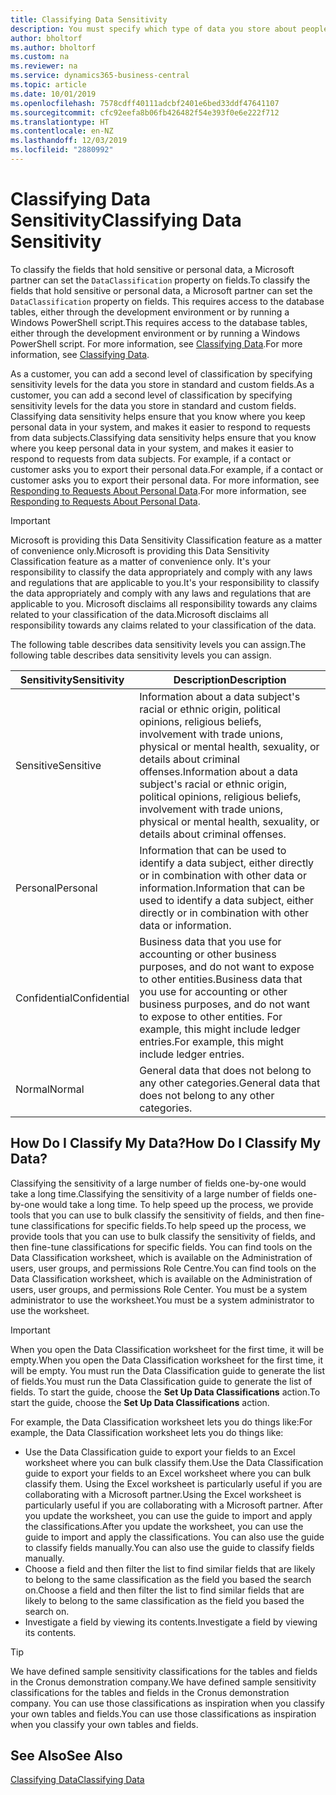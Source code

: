 ```yaml
---
title: Classifying Data Sensitivity
description: You must specify which type of data you store about people so that you can respond to data subject requests.
author: bholtorf
ms.author: bholtorf
ms.custom: na
ms.reviewer: na
ms.service: dynamics365-business-central
ms.topic: article
ms.date: 10/01/2019
ms.openlocfilehash: 7578cdff40111adcbf2401e6bed33ddf47641107
ms.sourcegitcommit: cfc92eefa8b06fb426482f54e393f0e6e222f712
ms.translationtype: HT
ms.contentlocale: en-NZ
ms.lasthandoff: 12/03/2019
ms.locfileid: "2880992"
---
```

# <a name="classifying-data-sensitivity"></a><span data-ttu-id="f437c-103">Classifying Data Sensitivity</span><span class="sxs-lookup"><span data-stu-id="f437c-103">Classifying Data Sensitivity</span></span>
<span data-ttu-id="f437c-104">To classify the fields that hold sensitive or personal data, a Microsoft partner can set the ```DataClassification``` property on fields.</span><span class="sxs-lookup"><span data-stu-id="f437c-104">To classify the fields that hold sensitive or personal data, a Microsoft partner can set the ```DataClassification``` property on fields.</span></span> <span data-ttu-id="f437c-105">This requires access to the database tables, either through the development environment or by running a Windows PowerShell script.</span><span class="sxs-lookup"><span data-stu-id="f437c-105">This requires access to the database tables, either through the development environment or by running a Windows PowerShell script.</span></span> <span data-ttu-id="f437c-106">For more information, see [Classifying Data](/dynamics365/business-central/dev-itpro/developer/devenv-classifying-data).</span><span class="sxs-lookup"><span data-stu-id="f437c-106">For more information, see [Classifying Data](/dynamics365/business-central/dev-itpro/developer/devenv-classifying-data).</span></span>  

<span data-ttu-id="f437c-107">As a customer, you can add a second level of classification by specifying sensitivity levels for the data you store in standard and custom fields.</span><span class="sxs-lookup"><span data-stu-id="f437c-107">As a customer, you can add a second level of classification by specifying sensitivity levels for the data you store in standard and custom fields.</span></span> <span data-ttu-id="f437c-108">Classifying data sensitivity helps ensure that you know where you keep personal data in your system, and makes it easier to respond to requests from data subjects.</span><span class="sxs-lookup"><span data-stu-id="f437c-108">Classifying data sensitivity helps ensure that you know where you keep personal data in your system, and makes it easier to respond to requests from data subjects.</span></span> <span data-ttu-id="f437c-109">For example, if a contact or customer asks you to export their personal data.</span><span class="sxs-lookup"><span data-stu-id="f437c-109">For example, if a contact or customer asks you to export their personal data.</span></span> <span data-ttu-id="f437c-110">For more information, see [Responding to Requests About Personal Data](admin-responding-to-requests-about-personal-data.md).</span><span class="sxs-lookup"><span data-stu-id="f437c-110">For more information, see [Responding to Requests About Personal Data](admin-responding-to-requests-about-personal-data.md).</span></span>

> [!Important]
> <span data-ttu-id="f437c-111">Microsoft is providing this Data Sensitivity Classification feature as a matter of convenience only.</span><span class="sxs-lookup"><span data-stu-id="f437c-111">Microsoft is providing this Data Sensitivity Classification feature as a matter of convenience only.</span></span> <span data-ttu-id="f437c-112">It's your responsibility to classify the data appropriately and comply with any laws and regulations that are applicable to you.</span><span class="sxs-lookup"><span data-stu-id="f437c-112">It's your responsibility to classify the data appropriately and comply with any laws and regulations that are applicable to you.</span></span> <span data-ttu-id="f437c-113">Microsoft disclaims all responsibility towards any claims related to your classification of the data.</span><span class="sxs-lookup"><span data-stu-id="f437c-113">Microsoft disclaims all responsibility towards any claims related to your classification of the data.</span></span>  

<span data-ttu-id="f437c-114">The following table describes data sensitivity levels you can assign.</span><span class="sxs-lookup"><span data-stu-id="f437c-114">The following table describes data sensitivity levels you can assign.</span></span>

|<span data-ttu-id="f437c-115">Sensitivity</span><span class="sxs-lookup"><span data-stu-id="f437c-115">Sensitivity</span></span>|<span data-ttu-id="f437c-116">Description</span><span class="sxs-lookup"><span data-stu-id="f437c-116">Description</span></span>|
|----|----|
|<span data-ttu-id="f437c-117">Sensitive</span><span class="sxs-lookup"><span data-stu-id="f437c-117">Sensitive</span></span> | <span data-ttu-id="f437c-118">Information about a data subject's racial or ethnic origin, political opinions, religious beliefs, involvement with trade unions, physical or mental health, sexuality, or details about criminal offenses.</span><span class="sxs-lookup"><span data-stu-id="f437c-118">Information about a data subject's racial or ethnic origin, political opinions, religious beliefs, involvement with trade unions, physical or mental health, sexuality, or details about criminal offenses.</span></span> |
|<span data-ttu-id="f437c-119">Personal</span><span class="sxs-lookup"><span data-stu-id="f437c-119">Personal</span></span> | <span data-ttu-id="f437c-120">Information that can be used to identify a data subject, either directly or in combination with other data or information.</span><span class="sxs-lookup"><span data-stu-id="f437c-120">Information that can be used to identify a data subject, either directly or in combination with other data or information.</span></span>|
|<span data-ttu-id="f437c-121">Confidential</span><span class="sxs-lookup"><span data-stu-id="f437c-121">Confidential</span></span> | <span data-ttu-id="f437c-122">Business data that you use for accounting or other business purposes, and do not want to expose to other entities.</span><span class="sxs-lookup"><span data-stu-id="f437c-122">Business data that you use for accounting or other business purposes, and do not want to expose to other entities.</span></span> <span data-ttu-id="f437c-123">For example, this might include ledger entries.</span><span class="sxs-lookup"><span data-stu-id="f437c-123">For example, this might include ledger entries.</span></span>|
|<span data-ttu-id="f437c-124">Normal</span><span class="sxs-lookup"><span data-stu-id="f437c-124">Normal</span></span> | <span data-ttu-id="f437c-125">General data that does not belong to any other categories.</span><span class="sxs-lookup"><span data-stu-id="f437c-125">General data that does not belong to any other categories.</span></span>|

## <a name="how-do-i-classify-my-data"></a><span data-ttu-id="f437c-126">How Do I Classify My Data?</span><span class="sxs-lookup"><span data-stu-id="f437c-126">How Do I Classify My Data?</span></span>
<span data-ttu-id="f437c-127">Classifying the sensitivity of a large number of fields one-by-one would take a long time.</span><span class="sxs-lookup"><span data-stu-id="f437c-127">Classifying the sensitivity of a large number of fields one-by-one would take a long time.</span></span> <span data-ttu-id="f437c-128">To help speed up the process, we provide tools that you can use to bulk classify the sensitivity of fields, and then fine-tune classifications for specific fields.</span><span class="sxs-lookup"><span data-stu-id="f437c-128">To help speed up the process, we provide tools that you can use to bulk classify the sensitivity of fields, and then fine-tune classifications for specific fields.</span></span> <span data-ttu-id="f437c-129">You can find tools on the Data Classification worksheet, which is available on the Administration of users, user groups, and permissions Role Centre.</span><span class="sxs-lookup"><span data-stu-id="f437c-129">You can find tools on the Data Classification worksheet, which is available on the Administration of users, user groups, and permissions Role Center.</span></span> <span data-ttu-id="f437c-130">You must be a system administrator to use the worksheet.</span><span class="sxs-lookup"><span data-stu-id="f437c-130">You must be a system administrator to use the worksheet.</span></span>

> [!Important]
> <span data-ttu-id="f437c-131">When you open the Data Classification worksheet for the first time, it will be empty.</span><span class="sxs-lookup"><span data-stu-id="f437c-131">When you open the Data Classification worksheet for the first time, it will be empty.</span></span> <span data-ttu-id="f437c-132">You must run the Data Classification guide to generate the list of fields.</span><span class="sxs-lookup"><span data-stu-id="f437c-132">You must run the Data Classification guide to generate the list of fields.</span></span> <span data-ttu-id="f437c-133">To start the guide, choose the **Set Up Data Classifications** action.</span><span class="sxs-lookup"><span data-stu-id="f437c-133">To start the guide, choose the **Set Up Data Classifications** action.</span></span>

<span data-ttu-id="f437c-134">For example, the Data Classification worksheet lets you do things like:</span><span class="sxs-lookup"><span data-stu-id="f437c-134">For example, the Data Classification worksheet lets you do things like:</span></span>  

* <span data-ttu-id="f437c-135">Use the Data Classification guide to export your fields to an Excel worksheet where you can bulk classify them.</span><span class="sxs-lookup"><span data-stu-id="f437c-135">Use the Data Classification guide to export your fields to an Excel worksheet where you can bulk classify them.</span></span> <span data-ttu-id="f437c-136">Using the Excel worksheet is particularly useful if you are collaborating with a Microsoft partner.</span><span class="sxs-lookup"><span data-stu-id="f437c-136">Using the Excel worksheet is particularly useful if you are collaborating with a Microsoft partner.</span></span> <span data-ttu-id="f437c-137">After you update the worksheet, you can use the guide to import and apply the classifications.</span><span class="sxs-lookup"><span data-stu-id="f437c-137">After you update the worksheet, you can use the guide to import and apply the classifications.</span></span> <span data-ttu-id="f437c-138">You can also use the guide to classify fields manually.</span><span class="sxs-lookup"><span data-stu-id="f437c-138">You can also use the guide to classify fields manually.</span></span>  
* <span data-ttu-id="f437c-139">Choose a field and then filter the list to find similar fields that are likely to belong to the same classification as the field you based the search on.</span><span class="sxs-lookup"><span data-stu-id="f437c-139">Choose a field and then filter the list to find similar fields that are likely to belong to the same classification as the field you based the search on.</span></span>  
* <span data-ttu-id="f437c-140">Investigate a field by viewing its contents.</span><span class="sxs-lookup"><span data-stu-id="f437c-140">Investigate a field by viewing its contents.</span></span>  

> [!Tip]
> <span data-ttu-id="f437c-141">We have defined sample sensitivity classifications for the tables and fields in the Cronus demonstration company.</span><span class="sxs-lookup"><span data-stu-id="f437c-141">We have defined sample sensitivity classifications for the tables and fields in the Cronus demonstration company.</span></span> <span data-ttu-id="f437c-142">You can use those classifications as inspiration when you classify your own tables and fields.</span><span class="sxs-lookup"><span data-stu-id="f437c-142">You can use those classifications as inspiration when you classify your own tables and fields.</span></span>

## <a name="see-also"></a><span data-ttu-id="f437c-143">See Also</span><span class="sxs-lookup"><span data-stu-id="f437c-143">See Also</span></span>

[<span data-ttu-id="f437c-144">Classifying Data</span><span class="sxs-lookup"><span data-stu-id="f437c-144">Classifying Data</span></span>](/dynamics365/business-central/dev-itpro/developer/devenv-classifying-data)  
